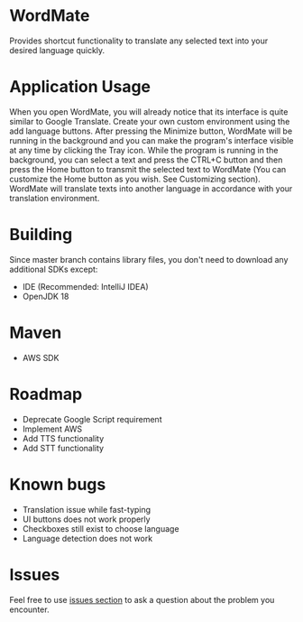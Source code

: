 # WordMate
Provides shortcut functionality to translate any selected text into your desired language quickly.

# Application Usage
When you open WordMate, you will already notice that its interface is quite similar to Google Translate. 
Create your own custom environment using the add language buttons. After pressing the Minimize button, 
WordMate will be running in the background and you can make the program's interface visible at any time by clicking the Tray icon. 
While the program is running in the background, you can select a text and press the CTRL+C button and then press the Home button 
to transmit the selected text to WordMate (You can customize the Home button as you wish. See Customizing section). 
WordMate will translate texts into another language in accordance with your translation environment.

# Building
Since master branch contains library files, you don't need to download any additional SDKs except:
- IDE (Recommended: IntelliJ IDEA)
- OpenJDK 18

# Maven
- AWS SDK

# Roadmap
- Deprecate Google Script requirement
- Implement AWS
- Add TTS functionality
- Add STT functionality 

# Known bugs
- Translation issue while fast-typing
- UI buttons does not work properly
- Checkboxes still exist to choose language
- Language detection does not work

# Issues
Feel free to use [issues section](https://github.com/OrkhanGG/wordmate/issues) to ask a question about the problem you encounter. 
